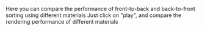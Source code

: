 Here you can compare the performance of front-to-back and back-to-front sorting using different materials
Just click on "play", and compare the rendering performance of different materials